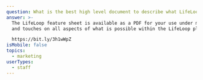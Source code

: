 ```yaml
---
question: What is the best high level document to describe what LifeLoop is?
answer: >-
  The LifeLoop feature sheet is available as a PDF for your use under marketing
  and touches on all aspects of what is possible within the LifeLoop platform.

  https://bit.ly/3h1wWpZ
isMobile: false
topics:
  - marketing
userTypes:
  - staff
---
```

